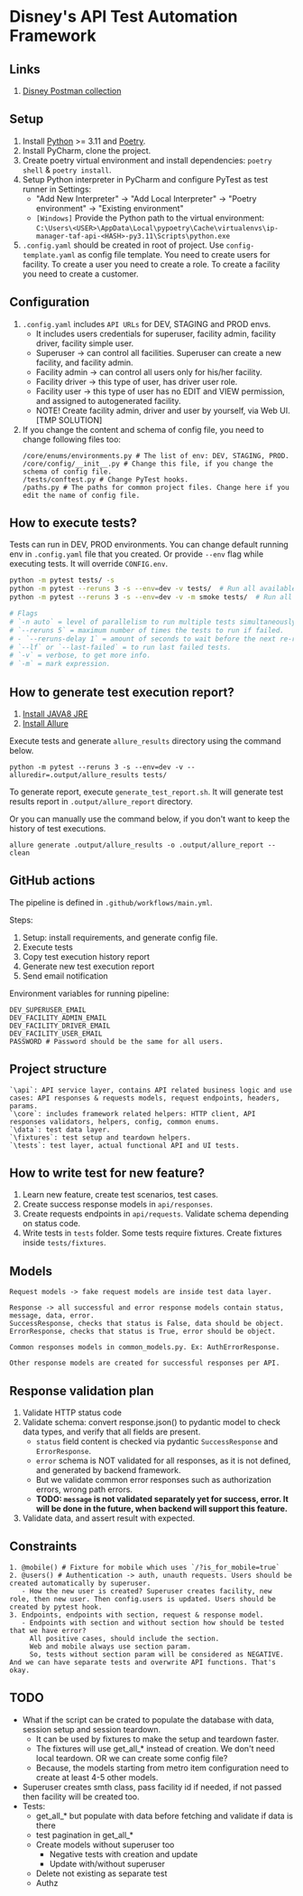 # Disney's API Test Automation Framework


## Links
1. [Disney Postman collection](https://cloudy-spaceship-458806.postman.co/workspace/Disney~a12dcd17-4260-4ca9-98d0-ada0bf3f809f)


## Setup
1. Install [Python](https://www.python.org/downloads/) >= 3.11 and [Poetry](https://python-poetry.org/docs/).
2. Install PyCharm, clone the project.
3. Create poetry virtual environment and install dependencies: `poetry shell` & `poetry install`.
4. Setup Python interpreter in PyCharm and configure PyTest as test runner in Settings:
   - "Add New Interpreter" → "Add Local Interpreter" → "Poetry environment" → "Existing environment"
   - `[Windows]` Provide the Python path to the virtual environment:
    ```C:\Users\<USER>\AppData\Local\pypoetry\Cache\virtualenvs\ip-manager-taf-api-<HASH>-py3.11\Scripts\python.exe```
5. `.config.yaml` should be created in root of project. Use `config-template.yaml` as config file template. 
   You need to create users for facility. To create a user you need to create a role. To create a facility you need to create a customer.


## Configuration 
1. `.config.yaml` includes `API URLs` for DEV, STAGING and PROD envs. 
   - It includes users credentials for superuser, facility admin, facility driver, facility simple user.
   - Superuser -> can control all facilities. Superuser can create a new facility, and facility admin.
   - Facility admin -> can control all users only for his/her facility. 
   - Facility driver -> this type of user, has driver user role.
   - Facility user -> this type of user has no EDIT and VIEW permission, and assigned to autogenerated facility.
   - NOTE! Create facility admin, driver and user by yourself, via Web UI. [TMP SOLUTION]
2. If you change the content and schema of config file, you need to change following files too:
   ```text
   /core/enums/environments.py # The list of env: DEV, STAGING, PROD.
   /core/config/__init__.py # Change this file, if you change the schema of config file.
   /tests/conftest.py # Change PyTest hooks.
   /paths.py # The paths for common project files. Change here if you edit the name of config file.
   ```
   

## How to execute tests?
Tests can run in DEV, PROD environments. You can change default running env in `.config.yaml` file that you created. Or provide `--env` flag while executing tests. It will override `CONFIG.env`.
```bash
python -m pytest tests/ -s
python -m pytest --reruns 3 -s --env=dev -v tests/  # Run all available tests.
python -m pytest --reruns 3 -s --env=dev -v -m smoke tests/  # Run all smoke tests. Tests with smoke marker.

# Flags
# `-n auto` = level of parallelism to run multiple tests simultaneously. NOT WORKING TEMPORARY!
# `--reruns 5` = maximum number of times the tests to run if failed.
# - `--reruns-delay 1` = amount of seconds to wait before the next re-run.
# `--lf` or `--last-failed` = to run last failed tests.
# `-v` = verbose, to get more info.
# `-m` = mark expression.
```


## How to generate test execution report?
1. [Install JAVA8 JRE](https://www.oracle.com/java/technologies/javase/javase8u211-later-archive-downloads.html#license-lightbox)
2. [Install Allure](https://docs.qameta.io/allure/#_installing_a_commandline)

Execute tests and generate `allure_results` directory using the command below.
```commandline
python -m pytest --reruns 3 -s --env=dev -v --alluredir=.output/allure_results tests/
```
To generate report, execute `generate_test_report.sh`. It will generate test results report in `.output/allure_report` directory.

Or you can manually use the command below, if you don't want to keep the history of test executions.
```commandline
allure generate .output/allure_results -o .output/allure_report --clean
```


## GitHub actions
The pipeline is defined in `.github/workflows/main.yml`.

Steps:
1. Setup: install requirements, and generate config file.
2. Execute tests
3. Copy test execution history report
4. Generate new test execution report
5. Send email notification

Environment variables for running pipeline:
```
DEV_SUPERUSER_EMAIL
DEV_FACILITY_ADMIN_EMAIL
DEV_FACILITY_DRIVER_EMAIL
DEV_FACILITY_USER_EMAIL
PASSWORD # Password should be the same for all users.
```

## Project structure
```
`\api`: API service layer, contains API related business logic and use cases: API responses & requests models, request endpoints, headers, params.
`\core`: includes framework related helpers: HTTP client, API responses validators, helpers, config, common enums.
`\data`: test data layer.
`\fixtures`: test setup and teardown helpers.
`\tests`: test layer, actual functional API and UI tests.
```


## How to write test for new feature?
1. Learn new feature, create test scenarios, test cases.
2. Create success response models in `api/responses`.
3. Create requests endpoints in `api/requests`. Validate schema depending on status code. 
4. Write tests in `tests` folder. Some tests require fixtures. Create fixtures inside `tests/fixtures`.


## Models
```text
Request models -> fake request models are inside test data layer.

Response -> all successful and error response models contain status, message, data, error.
SuccessResponse, checks that status is False, data should be object.
ErrorResponse, checks that status is True, error should be object.

Common responses models in common_models.py. Ex: AuthErrorResponse.
    
Other response models are created for successful responses per API.
```

## Response validation plan
1. Validate HTTP status code
2. Validate schema: convert response.json() to pydantic model to check data types, and verify that all fields are present. 
   - `status` field content is checked via pydantic `SuccessResponse` and `ErrorResponse`.
   - `error` schema is NOT validated for all responses, as it is not defined, and generated by backend framework.
   - But we validate common error responses such as authorization errors, wrong path errors.
   - **TODO: `message` is not validated separately yet for success, error. It will be done in the future, when backend will support this feature.**
3. Validate data, and assert result with expected.


## Constraints
```text
1. @mobile() # Fixture for mobile which uses `/?is_for_mobile=true`
2. @users() # Authentication -> auth, unauth requests. Users should be created automatically by superuser. 
   - How the new user is created? Superuser creates facility, new role, then new user. Then config.users is updated. Users should be created by pytest hook.
3. Endpoints, endpoints with section, request & response model.
   - Endpoints with section and without section how should be tested that we have error?
     All positive cases, should include the section.
     Web and mobile always use section param.
     So, tests without section param will be considered as NEGATIVE. And we can have separate tests and overwrite API functions. That's okay.
```

## TODO
- What if the script can be crated to populate the database with data, session setup and session teardown.
  - It can be used by fixtures to make the setup and teardown faster.
  - The fixtures will use get_all_* instead of creation. We don't need local teardown. OR we can create some config file?
  - Because, the models starting from metro item configuration need to create at least 4-5 other models.
- Superuser creates smth class, pass facility id if needed, if not passed then facility will be created too.
- Tests:
  - get_all_* but populate with data before fetching and validate if data is there
  - test pagination in get_all_*
  - Create models without superuser too
    - Negative tests with creation and update
    - Update with/without superuser
  - Delete not existing as separate test
  - Authz
